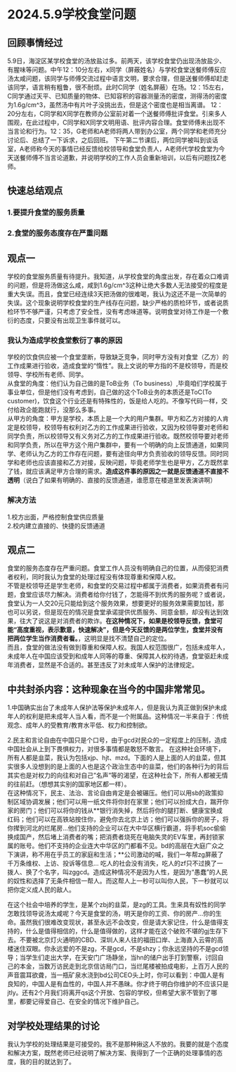 # 2024.5.9学校食堂问题
## 回顾事情经过
5.9日，海淀区某学校食堂的汤放盐过多。前两天，该学校食堂仍出现汤放盐少、有腥味等问题。中午12：10分左右，x同学（屏蔽姓名）与学校食堂送餐师傅反应汤太咸问题，该同学与师傅交流过程中语言文明，要求合理，但是送餐师傅却赶走该同学，语言稍有粗鲁，很不耐烦。此时C同学（姓名屏蔽）在场。12：15左右，C同学通过天平、已知质量的物体、已知容积的容器测量汤的密度，测得汤的密度为1.6g/cm^3，虽然汤中有片叶子没挑出去，但是这个密度也是相当离谱。
12：20分左右，C同学和X同学在教师办公室前对着一个送餐师傅批评食堂。引来多人围观，在此过程中，C同学和X同学文明用语、批评内容合理。食堂师傅未出现不当言论和行为。12：35，G老师和A老师将两人带到办公室，两个同学和老师充分讨论后、总结了一下诉求，之后回班。
下午第二节课后，两位同学被叫到谈话室，A老师称今天的事情已经反馈给校领导和食堂负责人，A老师代学校食堂为今天送餐师傅不当言论道歉，并说明学校的工作人员会重新培训，以后有问题找Z老师。
## 快速总结观点
### 1.要提升食堂的服务质量
### 2.食堂的服务态度存在严重问题

## 观点一
学校的食堂服务质量有待提升。我知道，从学校食堂的角度出发，存在着众口难调的问题，但是将汤做这么咸，咸到1.6g/cm^3这种让绝大多数人无法接受的程度是重大失误。而且，食堂已经连续3天把汤做的很难喝，我认为这还不是一次简单的失误。这个现象说明学校食堂的生产线存在问题，缺少严格的质检环节，或者说质检环节不够严谨，只考虑了安全性，没有考虑味道等。说明食堂对待工作是一个敷衍的态度，只要没有出现卫生事件就可以。
### 我认为造成学校食堂敷衍了事的原因
学校的饮食供应被一个食堂垄断，导致缺乏竞争，同时甲方没有对食堂（乙方）的工作成果进行验收，造成食堂的“惰性”。我上文说的甲方指的不是校领导，而是校领导、学校所有老师、同学。<br>
从食堂的角度：他们认为自己做的是ToB业务（To business）,毕竟咱们学校属于事业单位，但是他们没有考虑到，自己做的这个ToB业务的本质还是ToC(To customer)，饮食这个行业还是有特殊性的，饭是给人吃的。不像写代码一样，交付给政企能跑就行，没那么多事。<br>
从甲方的角度：甲方是学校，本质上是一个大的用户集群。甲方和乙方对接的人肯定是校领导，校领导有权利对乙方的工作成果进行验收，又因为校领导要对老师和同学负责，所以校领导又有义务对乙方的工作成果进行验收。既然校领导要对老师和同学负责，所以在甲方这个用户集群中，要有一个明确的向上反馈通道，如果同学、老师认为乙方的工作存在问题，要有途径向甲方负责验收的领导反馈。同时同学和老师也应该直接和乙方对接，反映问题，毕竟老师学生也是甲方，乙方既然拿了钱，就应该满足甲方合理的需求。<b>造成这件事的原因之一就是反馈通道不直接不透明</b>（说白了如果有明确的、直接的反馈通道，谁愿意在楼道里发表演讲啊）

### 解决方法
1.校方出面，严格控制食堂供应质量  
2.校内建立直接的、快捷的反馈通道

## 观点二
食堂的服务态度存在严重问题。食堂工作人员没有明确自己的位置，从而侵犯消费者权利，同时我认为食堂的处理过程没有体现尊重和保障人权。  
不管是校领导还是学生老师，和食堂的交易过程中都属于消费者，如果消费者有问题，食堂应该尽力解决。消费者给你付钱了，怎能得不到优秀的服务呢？或者说，食堂认为一人交20元只能给到这个服务效果，想要更好的服务效果需要加钱，那也可以另说，但是现在的情况是食堂承诺提供优质服务、同意金额，却没有达到效果，往大了说这是对消费者的欺诈。<b>在这种情况下，如果是校领导反馈，食堂可能“高度重视，表示歉意，快速解决”，但是今天反馈的是两位学生，食堂并没有把两位学生当作消费者看。</b>，这明显是找不清楚自己的定位。
<br>
而且，食堂的做法没有做到尊重和保障人权。我国人权范围很广，包括未成年人，未成年人在中国应该受到和成年人同等的尊重、保障其人权的待遇，食堂驱赶未成年消费者，显然是不合适的。甚至违反了对未成年人保护的法律规定。

## 中共封杀内容：这种现象在当今的中国非常常见。
1.中国确实出台了未成年人保护法等保护未成年人，但是我认为真正做到保护未成年人的权利是把未成年人当人看，而不是一个附属品。这种情况一半来自于：传统观念、成年人的受教育/教育水平低、权力和控制欲。

  
2.民主和言论自由在中国只是个口号，由于gcd对民众的一定程度上的压制，造成中国社会从上到下畏惧权力，对很多事情都是敢怒不敢言。 在这种社会环境下，所有人都是韭菜，我认为包括xjp、hjt、mzd。下面的人是上面的人的韭菜，但其实很多人没想到的是上面的人也是这个政治生态中的韭菜，他们的各种行为的背后其实也是对权力的向往和对自己”名声”等的渴望，在这种社会下，所有人都被无情的往前赶。（想想其实别的国家地区都一样）。
<br>在这种情况下，民主、法治、言论自由肯定是会被碾压。他们可以用sb的政策抑制区域协调发展；他们可以用一纸文件将你封在家里；他们可以扮成大白，踹开你家的房门；他们可以将你的钱从**银行消失掉，然后将你的腿打断、健康宝换成红码；他们可以在高铁站按住你，避免你去北京上访；他们可以强拆你的房子，将你撵到河北的烂尾房...他们支持的企业可以在大中华区横行霸道，将手机soc偷偷换成国产，然后堵上消费者的嘴；把消费者烧死在电脑失灵的EV车里，再封锁家属的账号。他们不支持的企业连大中华区的门都看不见。bd的高层在大庭广众之下演讲，称不用在乎员工的家庭和生活；**公司激动的喊，我们一年帮zg屏蔽了千万条维权、上访、投诉等信息... 吃人的社会没有消失，吃人的zf只不过换了一拨人、换了个名字，叫zggcd。造成这种情况不是因为人性，是因为“愚蠢”的人民的奴性和选择了无条件相信一帮人。而这帮人上一秒可以叫你人民，下一秒就可以把你定义成人民的敌人。
      
  在这个社会中培养的学生，是某个zbj的韭菜，是zg的工具。生来具有奴性的同学怎敢找领导说汤太咸呢？今天是食堂的汤，明天是你的工资、你的房产...你的生命。虽然我们很难改变现状，甚至永远不会改变，但是请大家记住，什么是值得支持的，什么是值得相信的，什么是值得做的，这样才能在这个破败不堪的gj生存下去。不要被北京灯火通明的CBD、深圳人来人往的福田口岸、上海直入云霄的高楼迷住双眼。你永远爱的不是zg，不是gcd，不是shzy；你永远坚持的不是gcd领导；当学生们走出大学，在天安门广场静坐，当hn的储户出手打到警察，讨回自己的本金，当数万访民走到北京信访局门口，当烂尾楼被拍成电影，上百万人民的声音震耳欲聋，当一瓶矿泉水浇到bd公司CEO头上时，你可以看到：中国人是有良知的，中国人是有血性的，中国人并不愚昧。你才终于明白你维护的不应该只是jtly。还有2个月我们将离开qs这个开放、包容的学校，但希望大家不管到了哪里，都要记得爱自己、在安全的情况下维护自己。

## 对学校处理结果的讨论
我认为学校的处理结果是可接受的。我不是那种揪这人不放的。我要的就是个态度和解决方案，既然老师已经说明了解决方案、我得到了一个正确的处理事情的态度，我的目的就达到了。
